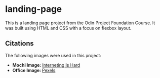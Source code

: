 # landing-page

This is a landing page project from the Odin Project Foundation Course.
It was built using HTML and CSS with a focus on flexbox layout.

## Citations

The following images were used in this project:

- **Mochi Image:** [Interneting Is Hard](https://internetingishard.netlify.app/html-and-css/links-and-images/)
- **Office Image:** [Pexels](https://www.pexels.com/photo/group-of-person-sitting-indoors-3184306/)
